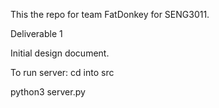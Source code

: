 This the repo for team FatDonkey for SENG3011.

Deliverable 1 

Initial design document.

To run server:
cd into src 

python3 server.py 

